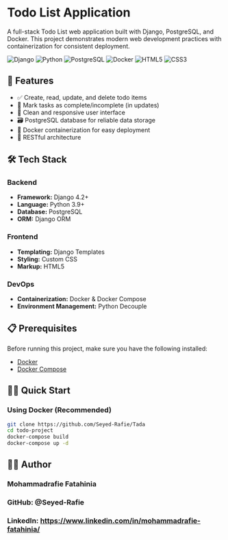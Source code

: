 # Todo List Application

A full-stack Todo List web application built with Django, PostgreSQL, and Docker. This project demonstrates modern web development practices with containerization for consistent deployment.

![Django](https://img.shields.io/badge/Django-092E20?style=for-the-badge&logo=django&logoColor=green)
![Python](https://img.shields.io/badge/Python-3776AB?style=for-the-badge&logo=python&logoColor=white)
![PostgreSQL](https://img.shields.io/badge/PostgreSQL-316192?style=for-the-badge&logo=postgresql&logoColor=white)
![Docker](https://img.shields.io/badge/Docker-2CA5E0?style=for-the-badge&logo=docker&logoColor=white)
![HTML5](https://img.shields.io/badge/HTML5-E34F26?style=for-the-badge&logo=html5&logoColor=white)
![CSS3](https://img.shields.io/badge/CSS3-1572B6?style=for-the-badge&logo=css3&logoColor=white)

## 🚀 Features

- ✅ Create, read, update, and delete todo items
- 📝 Mark tasks as complete/incomplete (in updates)
- 🎨 Clean and responsive user interface
- 🗃️ PostgreSQL database for reliable data storage
- 🐳 Docker containerization for easy deployment
- 🔄 RESTful architecture

## 🛠️ Tech Stack

### Backend
- **Framework:** Django 4.2+
- **Language:** Python 3.9+
- **Database:** PostgreSQL
- **ORM:** Django ORM

### Frontend
- **Templating:** Django Templates
- **Styling:** Custom CSS
- **Markup:** HTML5

### DevOps
- **Containerization:** Docker & Docker Compose
- **Environment Management:** Python Decouple

## 📋 Prerequisites

Before running this project, make sure you have the following installed:
- [Docker](https://docs.docker.com/get-docker/)
- [Docker Compose](https://docs.docker.com/compose/install/)

## 🏃‍♂️ Quick Start

### Using Docker (Recommended)

   ```bash
   git clone https://github.com/Seyed-Rafie/Tada
   cd todo-project
   docker-compose build
   docker-compose up -d
   ```

## 👨‍💻 Author

### Mohammadrafie Fatahinia

### GitHub: @Seyed-Rafie

### LinkedIn: https://www.linkedin.com/in/mohammadrafie-fatahinia/